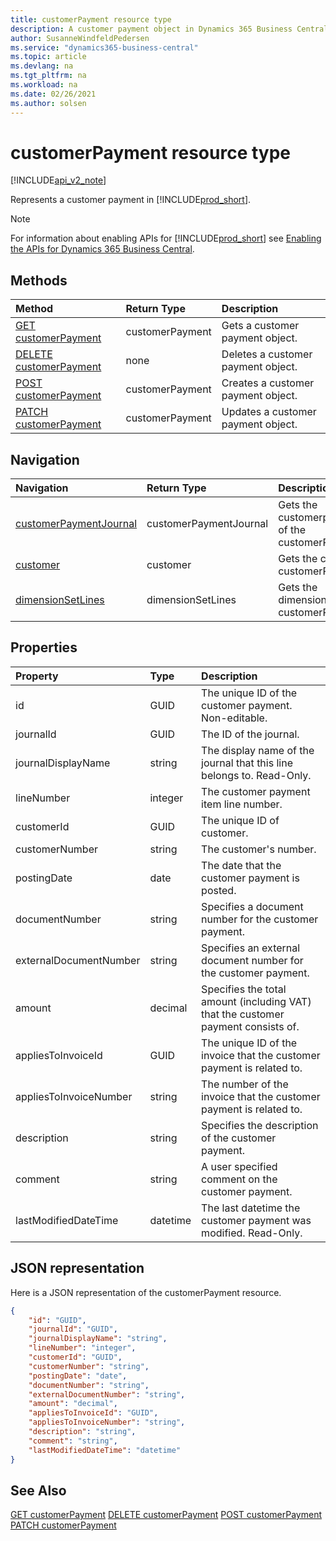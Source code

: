 ```yaml
---
title: customerPayment resource type  
description: A customer payment object in Dynamics 365 Business Central.
author: SusanneWindfeldPedersen
ms.service: "dynamics365-business-central"
ms.topic: article
ms.devlang: na
ms.tgt_pltfrm: na
ms.workload: na
ms.date: 02/26/2021
ms.author: solsen
---
```


# customerPayment resource type

[!INCLUDE[api_v2_note](../../../includes/api_v2_note.md)]

<!-- START>DO_NOT_EDIT -->
<!-- IMPORTANT:Do not edit any of the content between here and the END>DO_NOT_EDIT. -->
Represents a customer payment in [!INCLUDE[prod_short](../../../includes/prod_short.md)].

> [!NOTE]
> For information about enabling APIs for [!INCLUDE[prod_short](../../../includes/prod_short.md)] see [Enabling the APIs for Dynamics 365 Business Central](../enabling-apis-for-dynamics-nav.md).

## Methods

| Method | Return Type|Description |
|:--------------------|:-----------|:-------------------------|
|[GET customerPayment](../api/dynamics_customerpayment_get.md)|customerPayment|Gets a customer payment object.|
|[DELETE customerPayment](../api/dynamics_customerpayment_delete.md)|none|Deletes a customer payment object.|
|[POST customerPayment](../api/dynamics_customerpayment_create.md)|customerPayment|Creates a customer payment object.|
|[PATCH customerPayment](../api/dynamics_customerpayment_update.md)|customerPayment|Updates a customer payment object.|


## Navigation

| Navigation |Return Type| Description |
|:----------|:----------|:-----------------|
|[customerPaymentJournal](dynamics_customerpaymentjournal.md)|customerPaymentJournal |Gets the customerpaymentjournal of the customerPayment.|
|[customer](dynamics_customer.md)|customer |Gets the customer of the customerPayment.|
|[dimensionSetLines](dynamics_dimensionsetline.md)|dimensionSetLines |Gets the dimensionsetlines of the customerPayment.|

## Properties

| Property           | Type   |Description     |
|:-------------------|:-------|:---------------|
|id|GUID|The unique ID of the customer payment. Non-editable.|
|journalId|GUID|The ID of the journal.|
|journalDisplayName|string|The display name of the journal that this line belongs to. Read-Only.|
|lineNumber|integer|The customer payment item line number.|
|customerId|GUID|The unique ID of customer.  |
|customerNumber|string|The customer's number.|
|postingDate|date|The date that the customer payment   is posted.|
|documentNumber|string|Specifies a document number for the customer payment.|
|externalDocumentNumber|string|Specifies an external document number for the customer payment.|
|amount|decimal|Specifies the total amount (including VAT) that the customer payment consists of.|
|appliesToInvoiceId|GUID|The unique ID of the invoice that the customer payment is related to.|
|appliesToInvoiceNumber|string|The number of the invoice that the customer payment is related to.|
|description|string|Specifies the description of the customer payment.|
|comment|string|A user specified comment on the customer payment.|
|lastModifiedDateTime|datetime|The last datetime the customer payment was modified. Read-Only.|

## JSON representation

Here is a JSON representation of the customerPayment resource.


```json
{
    "id": "GUID",
    "journalId": "GUID",
    "journalDisplayName": "string",
    "lineNumber": "integer",
    "customerId": "GUID",
    "customerNumber": "string",
    "postingDate": "date",
    "documentNumber": "string",
    "externalDocumentNumber": "string",
    "amount": "decimal",
    "appliesToInvoiceId": "GUID",
    "appliesToInvoiceNumber": "string",
    "description": "string",
    "comment": "string",
    "lastModifiedDateTime": "datetime"
}
```
<!-- IMPORTANT: END>DO_NOT_EDIT -->



## See Also
[GET customerPayment](../api/dynamics_customerPayment_Get.md)
[DELETE customerPayment](../api/dynamics_customerPayment_Delete.md)
[POST customerPayment](../api/dynamics_customerPayment_Create.md)
[PATCH customerPayment](../api/dynamics_customerPayment_Update.md)
